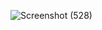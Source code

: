 ![Screenshot (528)](https://github.com/learning-project-01/bookstore-app/assets/123824203/e81b3ec8-b0f4-495a-9483-78a1e412c639)
